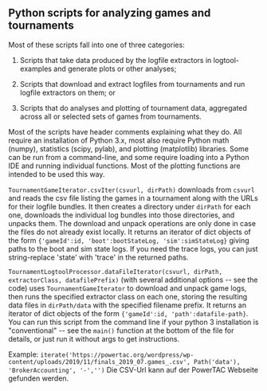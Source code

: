 ## Python scripts for analyzing games and tournaments

Most of these scripts fall into one of three categories:

1. Scripts that take data produced by the logfile extractors in logtool-examples and generate plots or other analyses;

2. Scripts that download and extract logfiles from tournaments and run logfile extractors on them; or

3. Scripts that do analyses and plotting of tournament data, aggregated across all or selected sets of games from tournaments. 

Most of the scripts have header comments explaining what they do. All require an installation of Python 3.x, most also require Python math (numpy), statistics (scipy, pylab), and plotting (matplotlib) libraries. Some can be run from a command-line, and some require loading into a Python IDE and running individual functions. Most of the plotting functions are intended to be used this way.

`TournamentGameIterator.csvIter(csvurl, dirPath)` downloads from `csvurl` and reads the csv file listing the games in a tournament along with the URLs for their logfile bundles. It then creates a directory under `dirPath` for each one, downloads the individual log bundles into those directories, and unpacks them. The download and unpack operations are only done in case the files do not already exist locally. It returns an iterator of dict objects of the form `{'gameId':id, 'boot':bootStateLog, 'sim':simStateLog}` giving paths to the boot and sim state logs. If you need the trace logs, you can just string-replace 'state' with 'trace' in the returned paths.

`TournamentLogtoolProcessor.dataFileIterator(csvurl, dirPath, extractorClass, datafilePrefix)` (with several additional options -- see the code) uses `TournamentGameIterator` to download and unpack game logs, then runs the specified extractor class on each one, storing the resulting data files in `dirPath/data` with the specified filename prefix. It returns an iterator of dict objects of the form `{'gameId':id, 'path':datafile-path}`. You can run this script from the command line if your python 3 installation is "conventional" -- see the `main()` function at the bottom of the file for details, or just run it without args to get instructions.

Example:
`iterate('https://powertac.org/wordpress/wp-content/uploads/2019/11/finals_2019_07.games_.csv', Path('data'), 'BrokerAccounting', '-','')` 
Die CSV-Url kann auf der PowerTAC Webseite gefunden werden.